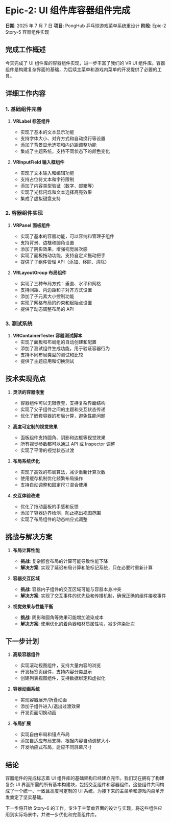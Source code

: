 # Epic-2: UI 组件库容器组件完成

**日期**: 2025 年 7 月 7 日
**项目**: PongHub 乒乓球游戏菜单系统重设计
**阶段**: Epic-2 Story-5 容器组件实现

## 完成工作概述

今天完成了 UI 组件库的容器组件实现，进一步丰富了我们的 VR UI 组件库。容器组件是构建复杂界面的基础，为后续主菜单和游戏内菜单的开发提供了必要的工具。

## 详细工作内容

### 1. 基础组件完善

1. **VRLabel 标签组件**

   - 实现了基本的文本显示功能
   - 支持字体大小、对齐方式和自动换行等设置
   - 添加了背景显示选项和内边距调整功能
   - 集成了主题系统，支持不同状态下的颜色变化

2. **VRInputField 输入框组件**
   - 实现了文本输入和编辑功能
   - 支持占位符文本和字符限制
   - 添加了内容类型验证（数字、邮箱等）
   - 实现了光标闪烁和文本选择高亮效果
   - 集成了虚拟键盘支持

### 2. 容器组件实现

1. **VRPanel 面板组件**

   - 实现了基本的容器功能，可以容纳和管理子组件
   - 支持背景、边框和圆角设置
   - 添加了阴影效果，增强视觉层次感
   - 实现了面板拖动功能，支持自定义拖动把手
   - 提供了子组件管理 API（添加、移除、清除）

2. **VRLayoutGroup 布局组件**
   - 实现了三种布局方式：垂直、水平和网格
   - 支持间距、内边距和子对齐方式设置
   - 添加了子元素大小控制功能
   - 实现了网格布局的约束和起始点设置
   - 提供了动态调整布局的 API

### 3. 测试系统

1. **VRContainerTester 容器测试脚本**
   - 实现了面板和布局组的自动创建和配置
   - 添加了测试组件生成功能，用于验证容器行为
   - 支持不同布局类型的测试和比较
   - 提供了主题应用和切换测试

## 技术实现亮点

1. **灵活的容器嵌套**

   - 容器组件可以无限嵌套，支持复杂界面结构
   - 实现了父子组件之间的主题和交互状态传递
   - 优化了嵌套容器的布局计算，避免性能问题

2. **高度可定制的视觉效果**

   - 面板组件支持圆角、阴影和边框等视觉效果
   - 所有视觉参数都可以通过 API 或 Inspector 调整
   - 实现了平滑的视觉状态过渡

3. **布局系统优化**

   - 实现了高效的布局算法，减少重新计算次数
   - 使用缓存机制优化频繁布局操作
   - 支持自动调整和固定尺寸混合使用

4. **交互体验改进**
   - 优化了拖动面板的手感和反馈
   - 添加了容器边界检测，防止拖出视图范围
   - 实现了布局组件的动态响应式调整

## 挑战与解决方案

1. **布局计算性能**

   - **挑战**: 复杂嵌套布局的计算可能导致性能下降
   - **解决方案**: 实现了延迟布局计算和脏标记系统，只在必要时重新计算

2. **容器交互区域**

   - **挑战**: 容器内子组件的交互区域可能与容器本身冲突
   - **解决方案**: 实现了交互事件的优先级和传播机制，确保正确的组件接收事件

3. **视觉效果与性能平衡**
   - **挑战**: 阴影和圆角等效果可能增加渲染成本
   - **解决方案**: 使用优化的着色器和材质属性块，减少渲染批次

## 下一步计划

1. **高级容器组件**

   - 实现滚动视图组件，支持大量内容的浏览
   - 开发标签页组件，支持内容分类显示
   - 创建列表视图组件，支持数据绑定和虚拟化

2. **容器动画系统**

   - 实现容器展开/折叠动画
   - 添加子组件进入/退出过渡效果
   - 开发页面切换动画

3. **布局扩展**
   - 实现自由布局和锚点布局
   - 添加自适应布局支持，根据内容自动调整大小
   - 开发响应式布局，适应不同屏幕尺寸

## 结论

容器组件的完成标志着 UI 组件库的基础架构已经建立完毕。我们现在拥有了构建复杂 UI 界面所需的所有基本构建块，包括交互组件和容器组件。这些组件共同构成了一个统一、一致且高度可定制的 UI 系统，为接下来的主菜单和游戏内菜单开发奠定了坚实基础。

下一步将开始 Story-6 的工作，专注于主菜单界面的设计与实现，将这些组件应用到实际场景中，并进一步优化和完善组件库。
